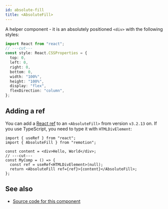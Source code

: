 ```yaml
---
id: absolute-fill
title: <AbsoluteFill>
---
```


A helper component - it is an absolutely positioned `<div>` with the following styles:

```ts twoslash
import React from "react";
// ---cut---
const style: React.CSSProperties = {
  top: 0,
  left: 0,
  right: 0,
  bottom: 0,
  width: "100%",
  height: "100%",
  display: "flex",
  flexDirection: "column",
};
```

## Adding a ref

You can add a [React ref](https://reactjs.org/docs/refs-and-the-dom.html) to an `<AbsoluteFill>` from version `v3.2.13` on. If you use TypeScript, you need to type it with `HTMLDivElement`:

```tsx twoslash
import { useRef } from "react";
import { AbsoluteFill } from "remotion";

const content = <div>Hello, World</div>;
// ---cut---
const MyComp = () => {
  const ref = useRef<HTMLDivElement>(null);
  return <AbsoluteFill ref={ref}>{content}</AbsoluteFill>;
};
```

## See also

- [Source code for this component](https://github.com/remotion-dev/remotion/blob/main/packages/core/src/AbsoluteFill.tsx)
